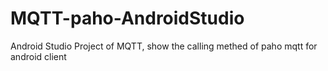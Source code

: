 # MQTT-paho-AndroidStudio
Android Studio Project of MQTT, show the calling methed of paho mqtt for android client
